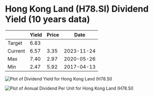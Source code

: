 # Hong Kong Land (H78.SI) Dividend Yield (10 years data)

|     | Yield   | Price | Date       |
|-----|---------|-------|------------|
| Target | 6.83 |  |  |
| Current | 6.57 | 3.35  | 2023-11-24 |
| Max | 7.40 | 2.97  | 2020-05-26 |
| Min | 2.47 | 5.92  | 2017-04-13 |

![Plot of Dividend Yield for Hong Kong Land (H78.SI)](H78_div_10.png)

![Plot of Annual Dividend Per Unit for Hong Kong Land (H78.SI)](H78_yearly_dpu.png)
